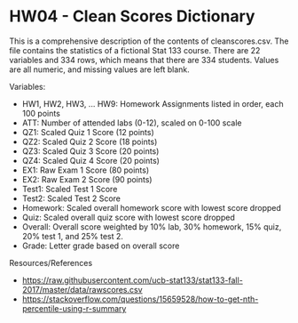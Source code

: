 # HW04 - Clean Scores Dictionary

This is a comprehensive description of the contents of cleanscores.csv. The file 
contains the statistics of a fictional Stat 133 course. There are 22 variables
and 334 rows, which means that there are 334 students. Values are all numeric,
and missing values are left blank.

Variables:

- HW1, HW2, HW3, ... HW9: Homework Assignments listed in order, each 100 points
- ATT: Number of attended labs (0-12), scaled on 0-100 scale
- QZ1: Scaled Quiz 1 Score (12 points)
- QZ2: Scaled Quiz 2 Score (18 points)
- QZ3: Scaled Quiz 3 Score (20 points)
- QZ4: Scaled Quiz 4 Score (20 points)
- EX1: Raw Exam 1 Score (80 points)
- EX2: Raw Exam 2 Score (90 points)
- Test1: Scaled Test 1 Score
- Test2: Scaled Test 2 Score
- Homework: Scaled overall homework score with lowest score dropped
- Quiz: Scaled overall quiz score with lowest score dropped
- Overall: Overall score weighted by 10% lab, 30% homework, 15% quiz,
20% test 1, and 25% test 2.
- Grade: Letter grade based on overall score

Resources/References

- https://raw.githubusercontent.com/ucb-stat133/stat133-fall-2017/master/data/rawscores.csv
- https://stackoverflow.com/questions/15659528/how-to-get-nth-percentile-using-r-summary
